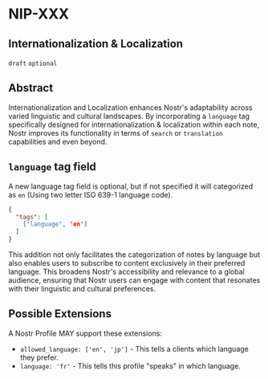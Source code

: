 NIP-XXX
======

Internationalization & Localization
-----------------------------------

`draft` `optional`

## Abstract

Internationalization and Localization enhances Nostr's adaptability across varied linguistic and cultural landscapes.
By incorporating a `language` tag specifically designed for internationalization & localization within each note, 
Nostr improves its functionality in terms of `search` or `translation` capabilities and even beyond.

## `language` tag field 

A new language tag field is optional, but if not specified it will categorized as `en` (Using two letter ISO 639-1 language code).

```json
{
  "tags": [
    ["language", 'en']
  ]
}
```
This addition not only facilitates the categorization of notes by language but also enables users to subscribe to content exclusively in their preferred language. 
This broadens Nostr's accessibility and relevance to a global audience, ensuring that Nostr users can engage with content that resonates with their linguistic and cultural preferences.


## Possible Extensions

A Nostr Profile MAY support these extensions:
- `allowed_language: ['en', 'jp']` - This tells a clients which language they prefer.
- `language: 'fr'` - This tells this profile "speaks" in which language.
